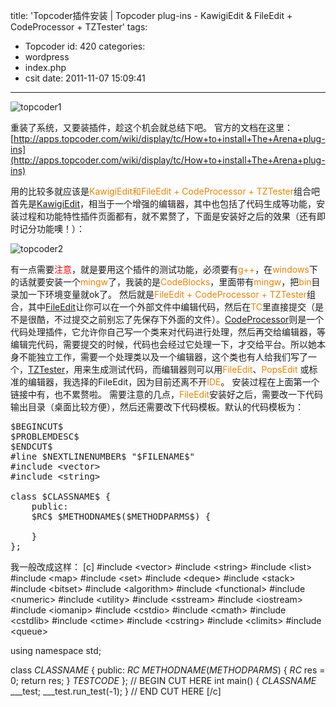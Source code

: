 title: 'Topcoder插件安装 | Topcoder plug-ins - KawigiEdit & FileEdit + CodeProcessor + TZTester'
tags:
  - Topcoder
id: 420
categories:
  - wordpress
  - index.php
  - csit
date: 2011-11-07 15:09:41
---

![](http://i.minus.com/ibb0FjVOQ5TCwx.jpg "topcoder1")

重装了系统，又要装插件，趁这个机会就总结下吧。 官方的文档在这里：[http://apps.topcoder.com/wiki/display/tc/How+to+install+The+Arena+plug-ins](http://apps.topcoder.com/wiki/display/tc/How+to+install+The+Arena+plug-ins)

<!--more-->

用的比较多就应该是<span style="color: #f18200;">KawigiEdit和FileEdit + CodeProcessor + TZTester</span>组合吧 首先是[KawigiEdit](http://community.topcoder.com/contest/classes/KawigiEdit/KawigiEdit.html)，相当于一个增强的编辑器，其中也包括了代码生成等功能，安装过程和功能特性插件页面都有，就不累赘了，下面是安装好之后的效果（还有即时记分功能噢！）：

![](http://i.minus.com/iZU6J9MbSxY5B.jpg "topcoder2")

有一点需要<span style="color: #ff0000;">注意</span>，就是要用这个插件的测试功能，必须要有<span style="color: #f18200;">g++</span>，在<span style="color: #f18200;">windows</span>下的话就要安装一个<span style="color: #f18200;">mingw</span>了，我装的是<span style="color: #f18200;">CodeBlocks</span>，里面带有<span style="color: #f18200;">mingw</span>，把<span style="color: #f18200;">bin</span>目录加一下环境变量就ok了。 然后就是<span style="color: #f18200;">FileEdit + CodeProcessor + TZTester</span>组合，其中[FileEdit](http://community.topcoder.com/contest/classes/FileEdit/FileEdit.htm)让你可以在一个外部文件中编辑代码，然后在<span style="color: #f18200;">TC</span>里直接提交（是不是很酷，不过提交之前别忘了先保存下外面的文件）。[CodeProcessor](http://community.topcoder.com/contest/classes/CodeProcessor/How%20to%20use%20CodeProcessor%20v2.htm)则是一个代码处理插件，它允许你自己写一个类来对代码进行处理，然后再交给编辑器，等编辑完代码，需要提交的时候，代码也会经过它处理一下，才交给平台。所以她本身不能独立工作，需要一个处理类以及一个编辑器，这个类也有人给我们写了一个，[TZTester](http://community.topcoder.com/contest/classes/TZTester/TZTester.html)，用来生成测试代码，而编辑器则可以用<span style="color: #f18200;">FileEdit</span>、<span style="color: #f18200;">PopsEdit</span> 或标准的编辑器，我选择的FileEdit，因为目前还离不开<span style="color: #f18200;">IDE</span>。 安装过程在上面第一个链接中有，也不累赘啦。 需要注意的几点，<span style="color: #f18200;">FileEdit</span>安装好之后，需要改一下代码输出目录（桌面比较方便），然后还需要改下代码模板。默认的代码模板为：
<pre>$BEGINCUT$
$PROBLEMDESC$
$ENDCUT$
#line $NEXTLINENUMBER$ "$FILENAME$"
#include &lt;vector&gt;
#include &lt;string&gt;

class $CLASSNAME$ {
	public:
	$RC$ $METHODNAME$($METHODPARMS$) {

	}
};</pre>
我一般改成这样：
[c]
#include &lt;vector&gt;
#include &lt;string&gt;
#include &lt;list&gt;
#include &lt;map&gt;
#include &lt;set&gt;
#include &lt;deque&gt;
#include &lt;stack&gt;
#include &lt;bitset&gt;
#include &lt;algorithm&gt;
#include &lt;functional&gt;
#include &lt;numeric&gt;
#include &lt;utility&gt;
#include &lt;sstream&gt;
#include &lt;iostream&gt;
#include &lt;iomanip&gt;
#include &lt;cstdio&gt;
#include &lt;cmath&gt;
#include &lt;cstdlib&gt;
#include &lt;ctime&gt;
#include &lt;cstring&gt;
#include &lt;climits&gt;
#include &lt;queue&gt;

using namespace std;

class $CLASSNAME$
{
public:
    $RC$ $METHODNAME$($METHODPARMS$)
    {
        $RC$ res = 0;
        return res;
    }
    $TESTCODE$
};
// BEGIN CUT HERE
int main()
{
    $CLASSNAME$ ___test;
    ___test.run_test(-1);
}
// END CUT HERE
[/c]